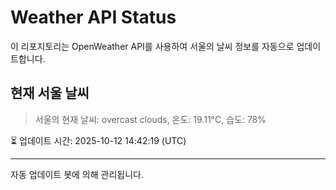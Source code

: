 
# Weather API Status

이 리포지토리는 OpenWeather API를 사용하여 서울의 날씨 정보를 자동으로 업데이트합니다.

## 현재 서울 날씨
> 서울의 현재 날씨: overcast clouds, 온도: 19.11°C, 습도: 78%

⏳ 업데이트 시간: 2025-10-12 14:42:19 (UTC)

---
자동 업데이트 봇에 의해 관리됩니다.

